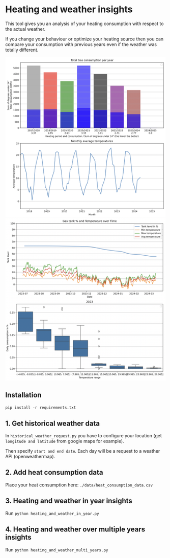 # Heating and weather insights

This tool gives you an analysis of your heating consumption with respect to the actual weather.

If you change your behaviour or optimize your heating source then you can compare your consumption with previous years 
even if the weather was totally different.

![example_multi_years.png](resources%2Fexample_multi_years.png)
![example_in_year.png](./resources%2Fexample_in_year.png)

## Installation

`pip install -r requirements.txt`

## 1. Get historical weather data
In `historical_weather_request.py` you have to configure your location (get `longitude and latitude` from google maps 
for example).

Then specify `start and end date`. Each day will be a request to a weather API (openweathermap).

## 2. Add heat consumption data
Place your heat consumption here: `./data/heat_consumption_data.csv`

## 3. Heating and weather in year insights
Run `python heating_and_weather_in_year.py`

## 4. Heating and weather over multiple years insights
Run `python heating_and_weather_multi_years.py`